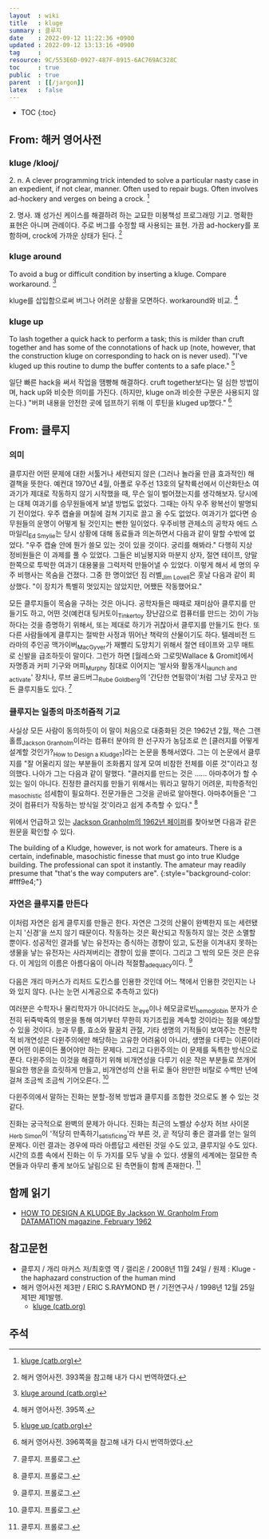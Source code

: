 ```yaml
---
layout  : wiki
title   : kluge
summary : 클루지
date    : 2022-09-12 11:22:36 +0900
updated : 2022-09-12 13:13:16 +0900
tag     : 
resource: 9C/553E6D-0927-487F-8915-6AC769AC328C
toc     : true
public  : true
parent  : [[/jargon]]
latex   : false
---
```

* TOC
{:toc}

## From: 해커 영어사전

### kluge /klooj/

>
2\. n. A clever programming trick intended to solve a particular nasty case in an expedient, if not clear, manner. Often used to repair bugs. Often involves ad-hockery and verges on being a crock.
[^kluge-2]
>
2\. 명사. 꽤 성가신 케이스를 해결하려 하는 교묘한 미봉책성 프로그래밍 기교. 명확한 표현은 아니며 관례이다. 주로 버그를 수정할 때 사용되는 표현. 가끔 ad-hockery를 포함하며, crock에 가까운 상태가 된다.
[^kluge-393]

### kluge around

>
To avoid a bug or difficult condition by inserting a kluge. Compare workaround.
[^kluge-around]
>
kluge를 삽입함으로써 버그나 어려운 상황을 모면하다. workaround와 비교.
[^kluge-395]

### kluge up

>
To lash together a quick hack to perform a task;
this is milder than cruft together and has some of the connotations of hack up (note, however, that the construction kluge on corresponding to hack on is never used).
"I've kluged up this routine to dump the buffer contents to a safe place."
[^kluge-up]
>
일단 빠른 hack을 써서 작업을 땜빵해 해결하다.
cruft together보다는 덜 심한 방법이며, hack up와 비슷한 의미를 가진다. (하지만, kluge on과 비슷한 구문은 사용되지 않는다.)
"버퍼 내용을 안전한 곳에 덤프하기 위해 이 루틴을 kluged up했다."
[^kluge-396]

## From: 클루지

### 의미

>
클루지란 어떤 문제에 대한 서툴거나 세련되지 않은 (그러나 놀라울 만큼 효과적인) 해결책을 뜻한다.
예컨대 1970년 4월, 아폴로 우주선 13호의 달착륙선에서 이산화탄소 여과기가 제대로 작동하지 않기 시작했을 때, 무슨 일이 벌어졌는지를 생각해보자.
당시에는 대체 여과기를 승무원들에게 보낼 방법도 없었다.
그때는 아직 우주 왕복선이 발명되기 전이었다.
우주 캡슐을 며칠에 걸쳐 기지로 끌고 올 수도 없었다.
여과기가 없다면 승무원들의 운명이 어떻게 될 것인지는 빤한 일이었다.
우주비행 관제소의 공학자 에드 스마일리<sub>Ed Smylie</sub>는 당시 상황에 대해 동료들과 의논하면서 다음과 같이 말할 수밖에 없었다.
"우주 캡슐 안에 뭔가 쓸모 있는 것이 있을 것이다. 궁리를 해봐라." 다행히 지상 정비원들은 이 과제를 풀 수 있었다.
그들은 비닐봉지와 마분지 상자, 절연 테이프, 양말 한쪽으로 투박한 여과기 대용물을 그럭저럭 만들어낼 수 있었다.
이렇게 해서 세 명의 우주 비행사는 목숨을 건졌다.
그중 한 명이었던 짐 러벨<sub>Jim Lovell</sub>은 훗날 다음과 같이 회상했다.
"이 장치가 특별히 멋있지는 않았지만, 어쨌든 작동했어요."
>
모든 클루지들이 목숨을 구하는 것은 아니다.
공학자들은 때때로 재미삼아 클루지를 만들기도 하고, 어떤 것(예컨대 팅커토이<sub>Tinkertoy</sub> 장난감으로 컴퓨터를 만드는 것)이 가능하다는 것을 증명하기 위해서,
또는 제대로 하기가 귀찮아서 클루지를 만들기도 한다.
또 다른 사람들에게 클루지는 절박한 사정과 뛰어난 책략의 산물이기도 하다.
텔레비전 드라마의 주인공 맥가이버<sub>MacGyver</sub>가 재빨리 도망치기 위해서 절연 테이프와 고무 매트로 신발을 급조하듯이 말이다.
그런가 하면 [월레스와 그로밋Wallace & Gromit]에서 자명종과 커피 기구와 머피<sub>Murphy</sub> 침대로 이어지는 '발사와 활동개시<sub>launch and activate</sub>' 장치나, 루브 골드버그<sub>Rube Goldberg</sub>의 '간단한 연필깎이'처럼 그냥 웃자고 만든 클루지들도 있다.
[^marcus-0]

### 클루지는 일종의 마조히즘적 기교

>
사실상 모든 사람이 동의하듯이 이 말이 처음으로 대중화된 것은 1962년 2월, 잭슨 그랜홀름<sub>Jackson Granholm</sub>이라는 컴퓨터 분야의 한 선구자가 농담조로 쓴 [클러지를 어떻게 설계할 것인가?<sub>How to Design a Kludge?</sub>]라는 논문을 통해서였다.
그는 이 논문에서 클루지를 "잘 어울리지 않는 부분들이 조화롭지 않게 모여 비참한 전체를 이룬 것"이라고 정의했다.
나아가 그는 다음과 같이 말했다. "클러지를 만드는 것은 ...... 아마추어가 할 수 있는 일이 아니다.
진정한 클러지를 만들기 위해서는 뭐라고 말하기 어려운, 피학증적인<sub>masochistic</sub> 섬세함이 필요하다.
전문가들은 그것을 곧바로 알아챈다. 아마추어들은 '그것이 컴퓨터가 작동하는 방식일 것'이라고 쉽게 추측할 수 있다."
[^marcus-0]

위에서 언급하고 있는 [Jackson Granholm의 1962년 페이퍼]( http://neil.franklin.ch/Jokes_and_Fun/Kludge.html )를 찾아보면 다음과 같은 원문을 확인할 수 있다.

>
The building of a Kludge, however, is not work for amateurs. There is a certain, indefinable, masochistic finesse that must go into true Kludge building. The professional can spot it instantly. The amateur may readily presume that "that's the way computers are".
{:style="background-color: #fff9e4;"}

### 자연은 클루지를 만든다

>
이처럼 자연은 쉽게 클루지를 만들곤 한다.
자연은 그것의 산물이 완벽한지 또는 세련됐는지 '신경'을 쓰지 않기 때문이다.
작동하는 것은 확산되고 작동하지 않는 것은 소멸할 뿐이다.
성공적인 결과를 낳는 유전자는 증식하는 경향이 있고, 도전을 이겨내지 못하는 생물을 낳는 유전자는 사라져버리는 경향이 있을 뿐이다.
그리고 그 밖의 모든 것은 은유다. 이 게임의 이름은 아름다움이 아니라 적절함<sub>adequacy</sub>이다.
[^marcus-0]

다음은 개리 마커스가 리처드 도킨스를 인용한 것인데 어느 책에서 인용한 것인지는 나와 있지 않다. (나는 눈먼 시계공으로 추측하고 있다)

>
여러분은 수학자나 물리학자가 아니더라도 눈<sub>eye</sub>이나 헤모글로빈<sub>hemoglobin</sub> 분자가 순전히 뒤죽박죽의 행운을 통해 여기부터 무한히 자기조립을 계속할 것이라는 점을 예상할 수 있을 것이다.
눈과 무릎, 효소와 팔꿈치 관절, 기타 생명의 기적들이 보여주는 천문학적 비개연성은 다윈주의에만 해당하는 고유한 어려움이 아니라, 생명을 다루는 이론이라면 어떤 이론이든 풀어야만 하는 문제다.
그리고 다윈주의는 이 문제를 독특한 방식으로 푼다.
다윈주의는 이것을 해결하기 위해 비개연성을 다루기 쉬운 작은 부분들로 쪼개어 필요한 행운을 흐릿하게 만들고, 비개연성의 산을 뒤로 돌아 완만한 비탈로 수백만 년에 걸쳐 조금씩 조금씩 기어오른다.
[^marcus-0]

다윈주의에서 말하는 진화는 분할-정복 방법과 클루지를 조합한 것으로도 볼 수 있는 것 같다.

>
진화는 궁극적으로 완벽의 문제가 아니다.
진화는 최근의 노벨상 수상자 허브 사이몬<sub>Herb Simon</sub>이 '적당히 만족하기<sub>satisficing</sub>'라 부른 것, 곧 적당히 좋은 결과를 얻는 일의 문제다.
이런 결과는 경우에 따라 아름답고 세련된 것일 수도 있고, 클루지일 수도 있다.
시간의 흐름 속에서 진화는 이 두 가지를 모두 낳을 수 있다.
생물의 세계에는 절묘한 측면들과 아무리 좋게 보아도 날림으로 된 측면들이 함께 존재한다.
[^marcus-0]


## 함께 읽기

- [HOW TO DESIGN A KLUDGE By Jackson W. Granholm From DATAMATION magazine, February 1962]( http://neil.franklin.ch/Jokes_and_Fun/Kludge.html )

## 참고문헌

- 클루지 / 개리 마커스 저/최호영 역 / 갤리온 / 2008년 11월 24일 / 원제 : Kluge - the haphazard construction of the human mind
- 해커 영어사전 제3판 / ERIC S.RAYMOND 편 / 기전연구사 / 1998년 12월 25일 제1판 제1발행.
    - [kluge (catb.org)](http://catb.org/jargon/html/K/kluge.html )

## 주석

[^kluge-2]: [kluge (catb.org)](http://catb.org/jargon/html/K/kluge.html )
[^kluge-around]: [kluge around (catb.org)]( http://catb.org/jargon/html/K/kluge-around.html )
[^kluge-393]: 해커 영어사전. 393쪽을 참고해 내가 다시 번역하였다.
[^kluge-395]: 해커 영어사전. 395쪽.
[^kluge-up]: [kluge up (catb.org)]( http://catb.org/jargon/html/K/kluge-up.html )
[^kluge-396]: 해커 영어사전. 396쪽쪽을 참고해 내가 다시 번역하였다.

[^marcus-0]: 클루지. 프롤로그.
